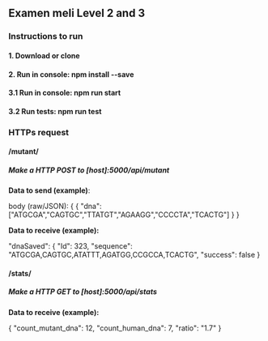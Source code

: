 ## Examen meli Level 2 and 3

### Instructions to run
#### 1. Download or clone
#### 2. Run in console: npm install --save
#### 3.1 Run in console: npm run start
#### 3.2 Run tests: npm run test


### HTTPs request

#### /mutant/
##### Make a HTTP POST to [host]:5000/api/mutant
**Data to send (example)**:

body (raw/JSON):
{
    {
        "dna":["ATGCGA","CAGTGC","TTATGT","AGAAGG","CCCCTA","TCACTG"]
    }
}

**Data to receive (example):**

"dnaSaved": {
        "Id": 323,
        "sequence": "ATGCGA,CAGTGC,ATATTT,AGATGG,CCGCCA,TCACTG",
        "success": false
}

#### /stats/
##### Make a HTTP GET to [host]:5000/api/stats
**Data to receive (example):**

{
    "count_mutant_dna": 12,
    "count_human_dna": 7,
    "ratio": "1.7"
}

